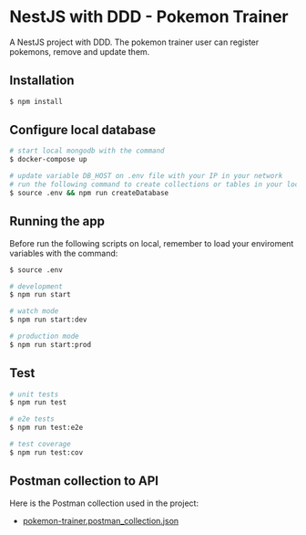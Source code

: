 # NestJS with DDD - Pokemon Trainer

A NestJS project with DDD. The pokemon trainer user can register pokemons, remove and update them.

## Installation

```bash
$ npm install
```

## Configure local database

```bash
# start local mongodb with the command
$ docker-compose up

# update variable DB_HOST on .env file with your IP in your network
# run the following command to create collections or tables in your local databse
$ source .env && npm run createDatabase
```

## Running the app

Before run the following scripts on local, remember to load your enviroment variables with the command:
```bash
$ source .env
```

```bash
# development
$ npm run start

# watch mode
$ npm run start:dev

# production mode
$ npm run start:prod
```

## Test

```bash
# unit tests
$ npm run test

# e2e tests
$ npm run test:e2e

# test coverage
$ npm run test:cov
```

## Postman collection to API

Here is the Postman collection used in the project:

- [pokemon-trainer.postman_collection.json](pokemon-trainer.postman_collection.json)